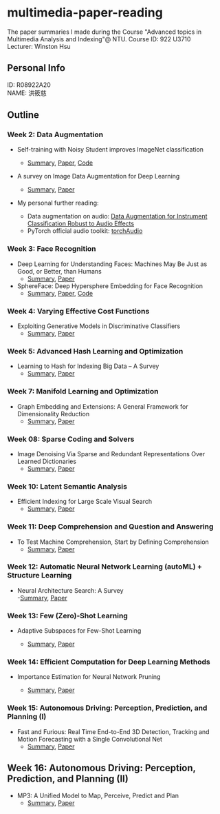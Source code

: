 # multimedia-paper-reading
The paper summaries I made during the Course "Advanced topics in Multimedia Analysis and Indexing"@ NTU.
Course ID: 922 U3710  
Lecturer: Winston Hsu

## Personal Info
ID: R08922A20  
NAME: 洪筱慈  

## Outline
### Week 2: Data Augmentation
* Self-training with Noisy Student improves ImageNet classification  
    - [Summary](Noisy_Student.md), [Paper](https://arxiv.org/abs/1911.04252), [Code](https://github.com/google-research/noisystudent)
* A survey on Image Data Augmentation for Deep Learning  
    - [Summary](img_data_Aug.md), [Paper](https://journalofbigdata.springeropen.com/track/pdf/10.1186/s40537-019-0197-0.pdf)

* My personal further reading: 
    - Data augmentation on audio: [Data Augmentation for Instrument Classification Robust to Audio Effects](https://arxiv.org/abs/1907.08520)
    - PyTorch official audio toolkit: [torchAudio](https://pytorch.org/audio/stable/torchaudio.html)


### Week 3: Face Recognition

* Deep Learning for Understanding Faces: Machines May Be Just as Good, or Better, than Humans
    - [Summary](DL_face.md), [Paper](https://ieeexplore.ieee.org/document/8253595)
* SphereFace: Deep Hypersphere Embedding for Face Recognition
    - [Summary](SphereFace.md), [Paper](https://ieeexplore.ieee.org/document/8253595), [Code](https://github.com/wy1iu/sphereface)


### Week 4: Varying Effective Cost Functions

* Exploiting Generative Models in Discriminative Classifiers
    - [Summary](Gen_classifier.md), [Paper](https://citeseerx.ist.psu.edu/viewdoc/download?doi=10.1.1.44.7709&rep=rep1&type=pdf)   

### Week 5: Advanced Hash Learning and Optimization  

* Learning to Hash for Indexing Big Data – A Survey  
    - [Summary](hash.md), [Paper](https://arxiv.org/abs/1509.05472)  


### Week 7: Manifold Learning and Optimization 

* Graph Embedding and Extensions: A General Framework for Dimensionality Reduction  
    - [Summary](graph_embd.md), [Paper](https://www.researchgate.net/publication/220181328_Graph_Embedding_and_Extensions_A_General_Framework_for_Dimensionality_Reduction)  

### Week 08: Sparse Coding and Solvers 

*  Image Denoising Via Sparse and Redundant Representations Over Learned Dictionaries
    - [Summary](sparse_coding.md), [Paper](https://www.egr.msu.edu/~aviyente/elad06.pdf)  


### Week 10: Latent Semantic Analysis

* Efficient Indexing for Large Scale Visual Search
    - [Summary](indexing.md), [Paper](http://vigir.missouri.edu/~gdesouza/Research/Conference_CDs/IEEE_ICCV_2009/contents/pdf/iccv2009_142.pdf)



### Week 11: Deep Comprehension and Question and Answering 

* To Test Machine Comprehension, Start by Defining Comprehension
    - [Summary](comprehension.md), [Paper](https://arxiv.org/abs/2005.01525)


### Week 12: Automatic Neural Network Learning (autoML) + Structure Learning

* Neural Architecture Search: A Survey  
    -[Summary](architecture.md), [Paper](https://arxiv.org/pdf/1808.05377.pdf)

### Week 13: Few (Zero)-Shot Learning

* Adaptive Subspaces for Few-Shot Learning

    - [Summary](few_shot.md), [Paper](https://openaccess.thecvf.com/content_CVPR_2020/papers/Simon_Adaptive_Subspaces_for_Few-Shot_Learning_CVPR_2020_paper.pdf)


### Week 14: Efficient Computation for Deep Learning Methods  

* Importance Estimation for Neural Network Pruning  

    - [Summary](pruning.md), [Paper](https://arxiv.org/pdf/1906.10771.pdf)


### Week 15: Autonomous Driving: Perception, Prediction, and Planning (I)

*  Fast and Furious: Real Time End-to-End 3D Detection, Tracking and Motion Forecasting with a Single Convolutional Net
    - [Summary](FaF.md), [Paper](https://arxiv.org/abs/2012.12395)


## Week 16: Autonomous Driving: Perception, Prediction, and Planning (II) 

* MP3: A Unified Model to Map, Perceive, Predict and Plan
    - [Summary](MP3.md), [Paper]()



